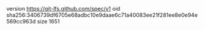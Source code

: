 version https://git-lfs.github.com/spec/v1
oid sha256:3406739df6705e68adbc10e9daae6c71a40083ee21f281ee8e0e94e569cc963d
size 1651
